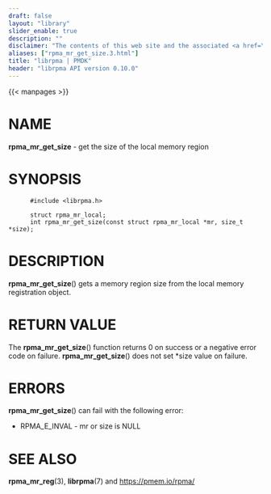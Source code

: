 ```yaml
---
draft: false
layout: "library"
slider_enable: true
description: ""
disclaimer: "The contents of this web site and the associated <a href=\"https://github.com/pmem\">GitHub repositories</a> are BSD-licensed open source."
aliases: ["rpma_mr_get_size.3.html"]
title: "librpma | PMDK"
header: "librpma API version 0.10.0"
---
```

{{< manpages >}}

[comment]: <> (SPDX-License-Identifier: BSD-3-Clause)
[comment]: <> (Copyright 2020-2022, Intel Corporation)

NAME
====

**rpma\_mr\_get\_size** - get the size of the local memory region

SYNOPSIS
========

          #include <librpma.h>

          struct rpma_mr_local;
          int rpma_mr_get_size(const struct rpma_mr_local *mr, size_t *size);

DESCRIPTION
===========

**rpma\_mr\_get\_size**() gets a memory region size from the local
memory registration object.

RETURN VALUE
============

The **rpma\_mr\_get\_size**() function returns 0 on success or a
negative error code on failure. **rpma\_mr\_get\_size**() does not set
\*size value on failure.

ERRORS
======

**rpma\_mr\_get\_size**() can fail with the following error:

-   RPMA\_E\_INVAL - mr or size is NULL

SEE ALSO
========

**rpma\_mr\_reg**(3), **librpma**(7) and https://pmem.io/rpma/
